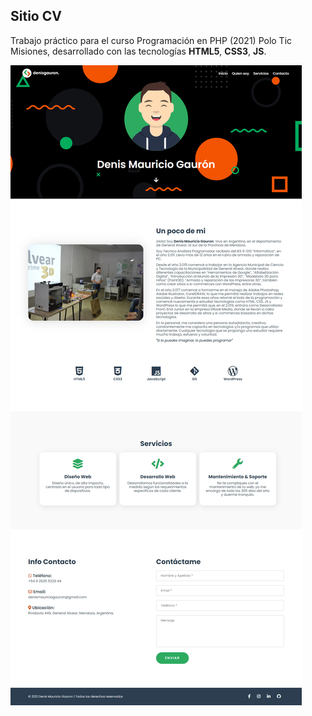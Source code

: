 ## Sitio CV 

Trabajo práctico para el curso Programación en PHP (2021) Polo Tic Misiones, desarrollado con las tecnologías **HTML5**, **CSS3**, **JS**. 

![Captura de Pantalla](img/screencapture.png)